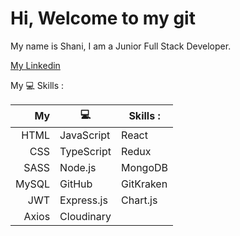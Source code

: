 # Hi, Welcome to my git
My name is Shani, I am a Junior Full Stack Developer.

[My Linkedin](https://www.linkedin.com/in/shani-rom-0a8b3a242/)

My :computer: Skills :



|   My    |  :computer:  |  Skills :    |
|--------:|--------------|--------------|
|HTML     | JavaScript   | React        |
|CSS      | TypeScript   | Redux        |
|SASS     | Node.js      | MongoDB      |
|MySQL    | GitHub       | GitKraken    |
|JWT      | Express.js   | Chart.js     |
|Axios    | Cloudinary   |      